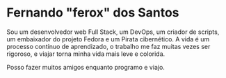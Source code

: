 # Fernando "ferox" dos Santos

Sou um desenvolvedor web Full Stack, um DevOps, um criador de scripts, um embaixador do projeto Fedora e um Pirata cibernético. A vida é um processo contínuo de aprendizado, o trabalho me faz muitas vezes ser rigoroso, e viajar torna minha vida mais leve e colorida.

Posso fazer muitos amigos enquanto programo e viajo.
